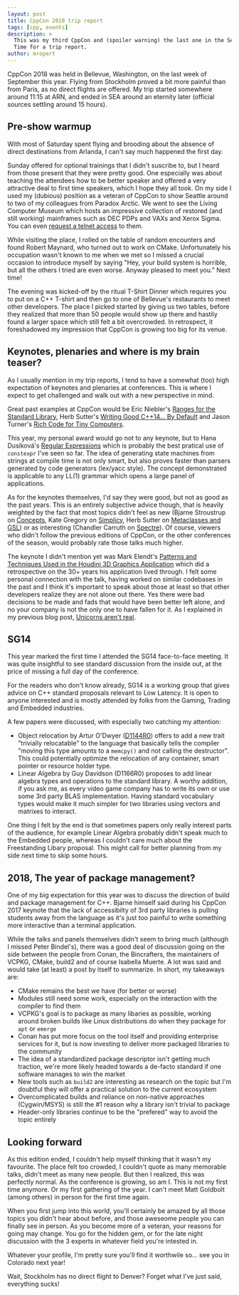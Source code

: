 ```yaml
---
layout: post
title: CppCon 2018 trip report
tags: [cpp, events]
description: >
  This was my third CppCon and (spoiler warning) the last one in the Seattle neighborhood.
  Time for a trip report.
author: mropert
---
```


CppCon 2018 was held in Bellevue, Washington, on the last week of September this year.
Flying from Stockholm proved a bit more painful than from Paris, as no direct flights
are offered. My trip started somewhere around 11:15 at ARN, and ended in SEA
around an eternity later (official sources settling around 15 hours).

## Pre-show warmup

With most of Saturday spent flying and brooding about the absence of direct destinations
from Arlanda, I can't say much happened the first day.

Sunday offered for optional trainings that I didn't suscribe to, but I heard from those
present that they were pretty good. One especially was about teaching the attendees how to be better speaker
and offered a very attractive deal to first time speakers, which I hope they all took.
On my side I used my (dubious) position as a veteran of CppCon to show Seattle around to two
of my colleagues from Paradox Arctic. We went to see the Living Computer Museum which hosts an
impressive collection of restored (and still working) mainframes such as DEC PDPs and VAXs and Xerox
Sigma. You can even
[request a telnet access](https://livingcomputers.org/Discover/Online-Systems/Request-a-Login.aspx)
to them.

While visiting the place, I rolled on the table of random encounters and found Robert Maynard,
who turned out to work on CMake. Unfortunately his occupation wasn't known
to me when we met so I missed a crucial occasion to introduce myself by saying "Hey, your
build system is horrible, but all the others I tried are even worse. Anyway pleased to meet you."
Next time!

The evening was kicked-off by the ritual T-Shirt Dinner which requires you to put on a C++ T-shirt and
then go to one of Bellevue's restaurants to meet other developers. The place I picked started
by giving us two tables, before they realized that more than 50 people would show up there and
hastily found a larger space which still felt a bit overcrowded. In retrospect, it foreshadowed
my impression that CppCon is growing too big for its venue.

## Keynotes, plenaries and where is my brain teaser?

As I usually mention in my trip reports, I tend to have a somewhat (too) high expectation
of keynotes and plenaries at conferences. This is where I expect to get challenged and walk out
with a new perspective in mind.

Great past examples at CppCon would be Eric Niebler's
[Ranges for the Standard Library](https://www.youtube.com/watch?v=mFUXNMfaciE), Herb Sutter's
[Writing Good C++14... By Default](https://www.youtube.com/watch?v=hEx5DNLWGgA) and Jason Turner's
[Rich Code for Tiny Computers](https://www.youtube.com/watch?v=zBkNBP00wJE).

This year, my personal award would go not to any keynote, but to Hana Dusíková's
[Regular Expressions](https://www.youtube.com/watch?v=dxww44YlSZ0) which is probably the best
pratical use of `constexpr` I've seen so far. The idea of generating state machines from
strings at compile time is not only smart, but also proves faster than parsers generated by code
generators (lex/yacc style). The concept demonstrated is applicable to any LL(1) grammar which
opens a large panel of applications.

As for the keynotes themselves, I'd say they were good, but not as good as the past years. This is
an entirely subjective advice though, that is heavily weighted by the fact that most topics
didn't feel as new (Bjarne Stroustrup on [Concepts](https://www.youtube.com/watch?v=HddFGPTAmtU),
Kate Gregory on [Simplicy](https://www.youtube.com/watch?v=n0Ak6xtVXno), Herb Sutter on 
[Metaclasses and GSL](https://www.youtube.com/watch?v=80BZxujhY38)) or as interesting
(Chandler Carruth on [Spectre](https://www.youtube.com/watch?v=_f7O3IfIR2k)).
Of course, viewers who didn't follow the previous editions of CppCon, or the other conferences of
the season, would probably rate those talks much higher.

The keynote I didn't mention yet was Mark Elendt's
[Patterns and Techniques Used in the Houdini 3D Graphics Application](https://www.youtube.com/watch?v=2YXwg0n9e7E)
which did a retrospective on the 30+ years his application lived through. I felt some personal 
connection with the talk, having worked on similar codebases in the past and I think it's important
to speak about those at least so that other developers realize they are not alone out there.
Yes there were bad decisions to be made and fads that would have been better left alone, and
no your company is not the only one to have fallen for it. As I explained in my previous blog post,
[Unicorns aren't real](/2018/09/01/chasing_unicorns/).

## SG14

This year marked the first time I attended the SG14 face-to-face meeting. It was quite insightful
to see standard discussion from the inside out, at the price of missing a full day of the
conference.

For the readers who don't know already, SG14 is a working group that gives advice on C++ standard
proposals relevant to Low Latency. It is open to anyone interested and is mostly attended by
folks from the Gaming, Trading and Embedded industries.

A few papers were discussed, with especially two catching my attention:
* Object relocation by Artur O'Dwyer ([D1144R0](https://quuxplusone.github.io/blog/code/object-relocation-in-terms-of-move-plus-destroy-draft-7.html))
  offers to add a new trait "trivially relocatable" to the language that basically tells the
  compiler "moving this type amounts to a `memcpy()` and not calling the destructor". This could
  potentially optimize the relocation of any container, smart pointer or resource holder type.
* Linear Algebra by Guy Davidson (D1166R0) proposes to add linear algebra types and operations
  to the standard library. A worthy addition, if you ask me, as every video game company has to
  write its own or use some 3rd party BLAS implementation. Having standard vocabulary types
  would make it much simpler for two libraries using vectors and matrixes to interact.

One thing I felt by the end is that sometimes papers only really interest parts of the audience,
for example Linear Algebra probably didn't speak much to the Embedded people, whereas I couldn't
care much about the Freestanding Libary proposal. This might call for better planning from my side
next time to skip some hours.

## 2018, The year of package management?

One of my big expectation for this year was to discuss the direction of build and package management
for C++. Bjarne himself said during his CppCon 2017 keynote that the lack of accessibilty of
3rd party libraries is pulling students away from the language as it's just too painful to write
something more interactive than a terminal application.

While the talks and panels themselves didn't seem to bring much (although I missed Peter Bindel's),
there was a good deal of discussion going on the side between the people from Conan, the
Bincrafters, the maintainers of VCPKG, CMake, build2 and of course Isabella Muerte. A lot was
said and would take (at least) a post by itself to summarize. In short, my takeaways are:
* CMake remains the best we have (for better or worse)
* Modules still need some work, especially on the interaction with the compiler to find them
* VCPKG's goal is to package as many libaries as possible, working around broken builds like
  Linux distributions do when they package for `apt` or `emerge`
* Conan has put more focus on the tool itself and providing enterprise services for it, but is now
  investing to deliver more packaged libraries to the community
* The idea of a standardized package descriptor isn't getting much traction, we're more likely
  headed towards a de-facto standard if one software manages to win the market
* New tools such as `build2` are interesting as research on the topic but I'm doubtful they will
  offer a practical solution to the current ecosystem
* Overcomplicated builds and reliance on non-native approaches (Cygwin/MSYS) is still the #1 reason
  why a library isn't trivial to package
* Header-only libraries continue to be the "prefered" way to avoid the topic entirely  

## Looking forward

As this edition ended, I couldn't help myself thinking that it wasn't my favourite. The place felt
too crowded, I couldn't quote as many memorable talks, didn't meet as many new people.
But then I realized, this was perfectly normal. As the conference is growing, so am I. This is not
my first time anymore. Or my first gathering of the year. I can't meet Matt Goldbolt (among others)
in person for the first time again.

When you first jump into this world, you'll certainly be amazed by all those topics you didn't hear
about before, and those aweseome people you can finally see in person. As you become more of a veteran,
your reasons for going may change. You go for the hidden gem, or for the late night discussion
with the 3 experts in whatever field you're intested in.

Whatever your profile, I'm pretty sure you'll find it worthwile so... see you in Colorado next year!

Wait, Stockholm has no direct flight to Denver? Forget what I've just said, everything sucks!
